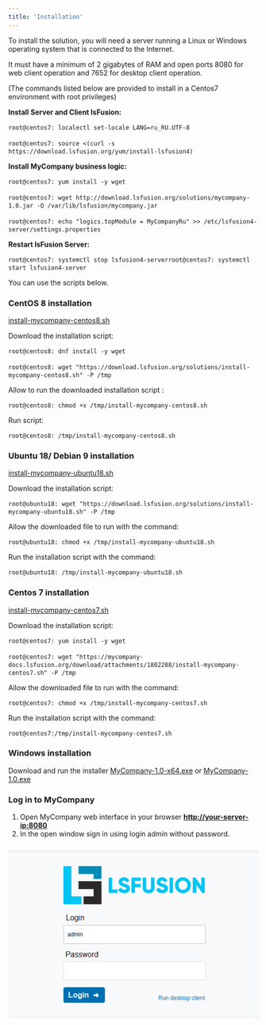 ```yaml
---
title: 'Installation'
---
```


To install the solution, you will need a server running a Linux or Windows operating system that is connected to the Internet.

It must have a minimum of 2 gigabytes of RAM and open ports 8080 for web client operation and 7652 for desktop client operation.

(The commands listed below are provided to install in a Centos7 environment with root privileges)

**Install Server and Client lsFusion:**
```
root@centos7: localectl set-locale LANG=ru_RU.UTF-8

root@centos7: source <(curl -s https://download.lsfusion.org/yum/install-lsfusion4)
```
**Install MyCompany business logic:**
```
root@centos7: yum install -y wget

root@centos7: wget http://download.lsfusion.org/solutions/mycompany-1.0.jar -O /var/lib/lsfusion/mycompany.jar

root@centos7: echo "logics.topModule = MyCompanyRu" >> /etc/lsfusion4-server/settings.properties
```
**Restart lsFusion Server:**
```
root@centos7: systemctl stop lsfusion4-serverroot@centos7: systemctl start lsfusion4-server
```
  

You can use the scripts below.

  

### CentOS 8 installation

[install-mycompany-centos8.sh](https://download.lsfusion.org/solutions/install-mycompany-centos8.sh)

Download the installation script:
 
```
root@centos8: dnf install -y wget  

root@centos8: wget "https://download.lsfusion.org/solutions/install-mycompany-centos8.sh" -P /tmp
```
Allow to run the downloaded installation script :
```
root@centos8: chmod +x /tmp/install-mycompany-centos8.sh
```
Run script:
```
root@centos8: /tmp/install-mycompany-centos8.sh
```

### Ubuntu 18/ Debian 9 installation

[install-mycompany-ubuntu18.sh](https://download.lsfusion.org/solutions/install-mycompany-ubuntu18.sh)

Download the installation script:
```
root@ubuntu18: wget "https://download.lsfusion.org/solutions/install-mycompany-ubuntu18.sh" -P /tmp
```
Allow the downloaded file to run with the command:
```
root@ubuntu18: chmod +x /tmp/install-mycompany-ubuntu18.sh
```
Run the installation script with the command:
```
root@ubuntu18: /tmp/install-mycompany-ubuntu18.sh
```
### Centos 7 installation

[install-mycompany-centos7.sh](https://download.lsfusion.org/solutions/install-mycompany-centos7.sh)

Download the installation script:
```
root@centos7: yum install -y wget

root@centos7: wget "https://mycompany-docs.lsfusion.org/download/attachments/1802288/install-mycompany-centos7.sh" -P /tmp
```
Allow the downloaded file to run with the command:
```
root@centos7: chmod +x /tmp/install-mycompany-centos7.sh
```
Run the installation script with the command:
```
root@centos7:/tmp/install-mycompany-centos7.sh
```  

### Windows installation

Download and run the installer [MyCompany-1.0-x64.exe](https://download.lsfusion.org/solutions/MyCompany-1.0-x64.exe) or [MyCompany-1.0.exe](https://download.lsfusion.org/solutions/MyCompany-1.0.exe)

  

  

### Log in to MyCompany

1.  Open MyCompany web interface in your browser **<u><http://your-server-ip:8080></u>**
2.  In the open window sign in using login admin without password.

![](images/Installation_1.png)

  



